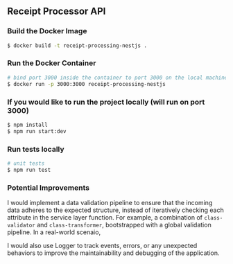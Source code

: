 ## Receipt Processor API

### Build the Docker Image
```bash
$ docker build -t receipt-processing-nestjs .
```

### Run the Docker Container
```bash
# bind port 3000 inside the container to port 3000 on the local machine
$ docker run -p 3000:3000 receipt-processing-nestjs
```


### If you would like to run the project locally (will run on port 3000)

```bash
$ npm install
$ npm run start:dev
```

### Run tests locally

```bash
# unit tests
$ npm run test
```

### Potential Improvements
I would implement a data validation pipeline to ensure that the incoming data adheres to the expected structure, instead of iteratively checking each attribute in the service layer function. For example, a combination of `class-validator` and `class-transformer`, bootstrapped with a global validation pipeline.
In a real-world scenaio, 

I would also use Logger to track events, errors, or any unexpected behaviors to improve the maintainability and debugging of the application.